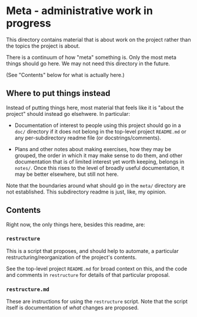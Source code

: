 # Meta - administrative work in progress

This directory contains material that is about work on the project rather than
the topics the project is about.

There is a continuum of how "meta" something is. Only the most meta things
should go here. We may not need this directory in the future.

(See "Contents" below for what is actually here.)

## Where to put things instead

Instead of putting things here, most material that feels like it is "about the
project" should instead go elsehwere. In particular:

- Documentation of interest to people using this project should go in a `doc/`
  directory if it does not belong in the top-level project `README.md` or any
  per-subdirectory readme file (or docstrings/comments).

- Plans and other notes about making exercises, how they may be grouped, the
  order in which it may make sense to do them, and other documentation that is
  of limited interest yet worth keeping, belongs in `notes/`. Once this rises
  to the level of broadly useful documentation, it may be better elsewhere, but
  still not here.

Note that the boundaries around what should go in the `meta/` directory are not
established. This subdirectory readme is just, like, my opinion.

## Contents

Right now, the only things here, besides this readme, are:

### `restructure`

This is a script that proposes, and should help to automate, a particular
restructuring/reorganization of the project's contents.

See the top-level project `README.md` for broad context on this, and the code
and comments in `restructure` for details of that particular proposal.

### `restructure.md`

These are instructions for using the `restructure` script. Note that the script
itself is documentation of *what* changes are proposed.
